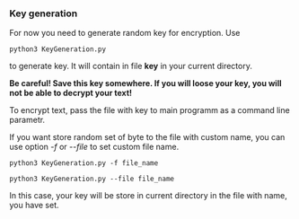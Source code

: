 ### Key generation
For now you need to generate random key for encryption.
Use
```colsol
python3 KeyGeneration.py
```
to generate key. It will contain in file __key__ in your current directory. 

__Be careful! Save this key somewhere. If you will loose your key, you will not be able to decrypt your text!__

To encrypt text, pass the file with key to main programm as a command line parametr.

If you want store random set of byte to the file with custom name, you can use option _-f_ or 
_--file_ to set custom file name.

```consol
python3 KeyGeneration.py -f file_name
```
```consol
python3 KeyGeneration.py --file file_name
```

In this case, your key will be store in current directory in the file with name, you have set.